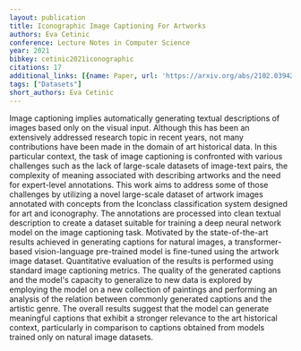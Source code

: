 ```yaml
---
layout: publication
title: Iconographic Image Captioning For Artworks
authors: Eva Cetinic
conference: Lecture Notes in Computer Science
year: 2021
bibkey: cetinic2021iconographic
citations: 17
additional_links: [{name: Paper, url: 'https://arxiv.org/abs/2102.03942'}]
tags: ["Datasets"]
short_authors: Eva Cetinic
---
```

Image captioning implies automatically generating textual descriptions of
images based only on the visual input. Although this has been an extensively
addressed research topic in recent years, not many contributions have been made
in the domain of art historical data. In this particular context, the task of
image captioning is confronted with various challenges such as the lack of
large-scale datasets of image-text pairs, the complexity of meaning associated
with describing artworks and the need for expert-level annotations. This work
aims to address some of those challenges by utilizing a novel large-scale
dataset of artwork images annotated with concepts from the Iconclass
classification system designed for art and iconography. The annotations are
processed into clean textual description to create a dataset suitable for
training a deep neural network model on the image captioning task. Motivated by
the state-of-the-art results achieved in generating captions for natural
images, a transformer-based vision-language pre-trained model is fine-tuned
using the artwork image dataset. Quantitative evaluation of the results is
performed using standard image captioning metrics. The quality of the generated
captions and the model's capacity to generalize to new data is explored by
employing the model on a new collection of paintings and performing an analysis
of the relation between commonly generated captions and the artistic genre. The
overall results suggest that the model can generate meaningful captions that
exhibit a stronger relevance to the art historical context, particularly in
comparison to captions obtained from models trained only on natural image
datasets.